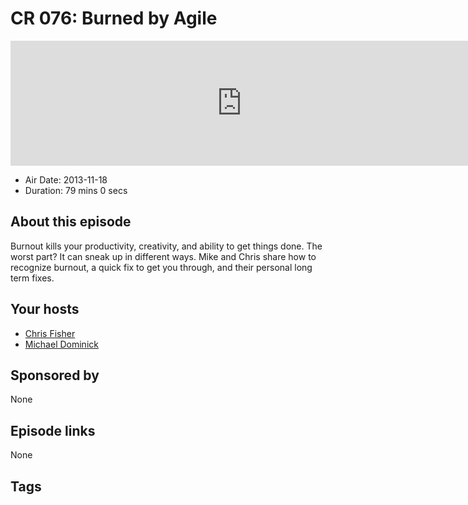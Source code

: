 # CR 076: Burned by Agile

<iframe src="https://player.fireside.fm/v2/MLf2ZzhC+70apqthc?theme=dark" width="740" height="200" frameborder="0" scrolling="no"></iframe>

* Air Date: 2013-11-18
* Duration: 79 mins 0 secs

## About this episode

Burnout kills your productivity, creativity, and ability to get things done. The worst part? It can sneak up in different ways. Mike and Chris share how to recognize burnout, a quick fix to get you through, and their personal long term fixes.

## Your hosts
* [Chris Fisher](https://coder.show/hosts/chrislas)
* [Michael Dominick](https://coder.show/hosts/michael)

## Sponsored by

None



## Episode links

None



## Tags


